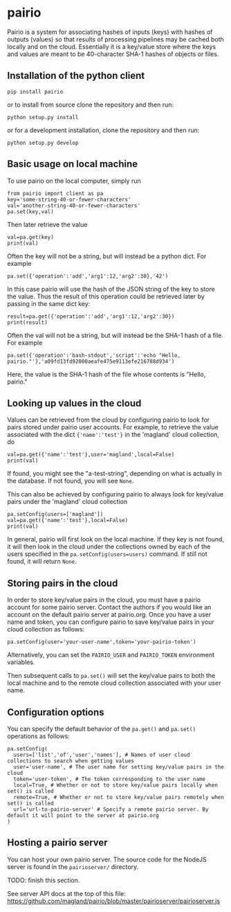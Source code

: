 # pairio

Pairio is a system for associating hashes of inputs (keys) with hashes of outputs (values) so that results of processing pipelines may be cached both locally and on the cloud. Essentially it is a key/value store where the keys and values are meant to be 40-character SHA-1 hashes of objects or files.

## Installation of the python client

```
pip install pairio
```

or to install from source clone the repository and then run:

```
python setup.py install
```

or for a development installation, clone the repository and then run:

```
python setup.py develop
```

## Basic usage on local machine

To use pairio on the local computer, simply run

```
from pairio import client as pa
key='some-string-40-or-fewer-characters'
val='another-string-40-or-fewer-characters'
pa.set(key,val)
```

Then later retrieve the value

```
val=pa.get(key)
print(val)
```

Often the key will not be a string, but will instead be a python dict. For example

```
pa.set({'operation':'add','arg1':12,'arg2':30},'42')
```

In this case pairio will use the hash of the JSON string of the key to store the value. Thus the result of this operation could be retrieved later by passing in the same dict key:

```
result=pa.get({'operation':'add','arg1':12,'arg2':30})
print(result)
```

Often the val will not be a string, but will instead be the SHA-1 hash of a file. For example

```
pa.set({'operation':'bash-stdout','script':'echo "Hello, pairio."'},'a09fd13fd92800aeafe475e9113efe216788d934')
```

Here, the value is the SHA-1 hash of the file whose contents is "Hello, pairio."

## Looking up values in the cloud

Values can be retrieved from the cloud by configuring pairio to look for pairs stored under pairio user accounts. For example, to retrieve the value associated with the dict `{'name':'test'}` in the 'magland' cloud collection, do

```
val=pa.get({'name':'test'},user='magland',local=False)
print(val)
```

If found, you might see the "a-test-string", depending on what is actually in the database. If not found, you will see `None`.

This can also be achieved by configuring pairio to always look for key/value pairs under the 'magland' cloud collection

```
pa.setConfig(users=['magland'])
val=pa.get({'name':'test'},local=False)
print(val)
```

In general, pairio will first look on the local machine. If they key is not found, it will then look in the cloud under the collections owned by each of the users specified in the `pa.setConfig(users=users)` command. If still not found, it will return `None`.

## Storing pairs in the cloud

In order to store key/value pairs in the cloud, you must have a pairio account for some pairio server. Contact the authors if you would like an account on the default pairio server at pairio.org. Once you have a user name and token, you can configure pairio to save key/value pairs in your cloud collection as follows:

```
pa.setConfig(user='your-user-name',token='your-pairio-token')
```

Alternatively, you can set the `PAIRIO_USER` and `PAIRIO_TOKEN` environment variables.

Then subsequent calls to `pa.set()` will set the key/value pairs to both the local machine and to the remote cloud collection associated with your user name.

## Configuration options

You can specify the default behavior of the `pa.get()` and `pa.set()` operations as follows:

```
pa.setConfig(
  users=['list','of','user','names'], # Names of user cloud collections to search when getting values
  user='user-name', # The user name for setting key/value pairs in the cloud
  token='user-token', # The token corresponding to the user name
  local=True, # Whether or not to store key/value pairs locally when set() is called
  remote=True, # Whether or not to store key/value pairs remotely when set() is called
  url='url-to-pairio-server' # Specify a remote pairio server. By default it will point to the server at pairio.org
)
```

## Hosting a pairio server

You can host your own pairio server. The source code for the NodeJS server is found in the `pairioserver/` directory.

TODO: finish this section.

See server API docs at the top of this file: https://github.com/magland/pairio/blob/master/pairioserver/pairioserver.js

